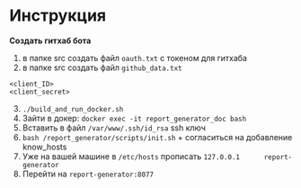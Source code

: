 # Инструкция 

**Создать гитхаб бота**

1. в папке src создать файл `oauth.txt` с токеном для гитхаба
1. в папке src создать файл `github_data.txt`
```
<client_ID>
<client_secret>
```
3. `./build_and_run_docker.sh`
4. Зайти в докер: `docker exec -it report_generator_doc bash`
5. Вставить в файл `/var/www/.ssh/id_rsa` ssh ключ
6. `bash /report_generator/scripts/init.sh` + согласиться на добавление know_hosts
7. Уже на вашей машине в `/etc/hosts` прописать `127.0.0.1      report-generator`
8. Перейти на `report-generator:8077`
